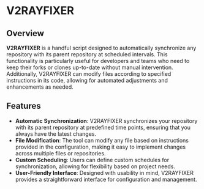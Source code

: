 # V2RAYFIXER

## Overview

**V2RAYFIXER** is a handful script designed to automatically synchronize any repository with its parent repository at scheduled intervals. This functionality is particularly useful for developers and teams who need to keep their forks or clones up-to-date without manual intervention. Additionally, V2RAYFIXER can modify files according to specified instructions in its code, allowing for automated adjustments and enhancements as needed.

## Features

- **Automatic Synchronization**: V2RAYFIXER synchronizes your repository with its parent repository at predefined time points, ensuring that you always have the latest changes.
- **File Modification**: The tool can modify any file based on instructions provided in the configuration, making it easy to implement changes across multiple files or repositories.
- **Custom Scheduling**: Users can define custom schedules for synchronization, allowing for flexibility based on project needs.
- **User-Friendly Interface**: Designed with usability in mind, V2RAYFIXER provides a straightforward interface for configuration and management.
